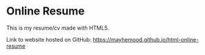# Online Resume
This is my resume/cv made with HTML5.

Link to website hosted on GitHub: https://mayhemood.github.io/html-online-resume
